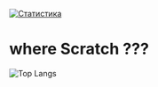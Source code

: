 [![Статистика](https://github-readme-stats.vercel.app/api?username=restlifeness&show_icons=true&count_private=true&theme=radical)](https://github.com/anuraghazra/github-readme-stats) 

# where Scratch ???
![Top Langs](https://github-readme-stats.vercel.app/api/top-langs/?username=restlifeness&layout=compact&theme=radical)
